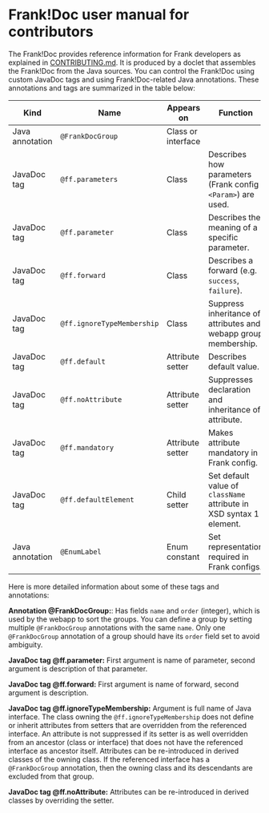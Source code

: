 # Frank!Doc user manual for contributors

The Frank!Doc provides reference information for Frank developers as explained in [CONTRIBUTING.md](./CONTRIBUTING.md). It is produced by a doclet that assembles the Frank!Doc from the Java sources. You can control the Frank!Doc using custom JavaDoc tags and using Frank!Doc-related Java annotations. These annotations and tags are summarized in the table below:


| Kind | Name | Appears on | Function |
| ---- | ---- | ---------- | -------- |
| Java annotation | `@FrankDocGroup` | Class or interface |  | Define group as shown in top-left of webapp, fields `name` and `order`.|
| JavaDoc tag | `@ff.parameters` | Class | Describes how parameters (Frank config `<Param>`) are used. |
| JavaDoc tag | `@ff.parameter` | Class | Describes the meaning of a specific parameter. |
| JavaDoc tag | `@ff.forward` | Class | Describes a forward (e.g. `success`, `failure`). |
| JavaDoc tag | `@ff.ignoreTypeMembership` | Class | Suppress inheritance of attributes and webapp group membership. |
| JavaDoc tag | `@ff.default` | Attribute setter | Describes default value. |
| JavaDoc tag | `@ff.noAttribute` | Attribute setter | Suppresses declaration and inheritance of attribute. |
| JavaDoc tag | `@ff.mandatory` | Attribute setter | Makes attribute mandatory in Frank config. |
| JavaDoc tag | `@ff.defaultElement` | Child setter | Set default value of `className` attribute in XSD syntax 1 element. |
| Java annotation | `@EnumLabel` | Enum constant | Set representation required in Frank configs. |

Here is more detailed information about some of these tags and annotations:

**Annotation @FrankDocGroup:**: Has fields `name` and `order` (integer), which is used by the webapp to sort the groups. You can define a group by setting multiple `@FrankDocGroup` annotations with the same `name`. Only one `@FrankDocGroup` annotation of a group should have its `order` field set to avoid ambiguity.

**JavaDoc tag @ff.parameter:** First argument is name of parameter, second argument is description of that parameter.

**JavaDoc tag @ff.forward:** First argument is name of forward, second argument is description.

**JavaDoc tag @ff.ignoreTypeMembership:** Argument is full name of Java interface. The class owning the `@ff.ignoreTypeMembership` does not define or inherit attributes from setters that are overridden from the referenced interface. An attribute is not suppressed if its setter is as well overridden from an ancestor (class or interface) that does not have the referenced interface as ancestor itself. Attributes can be re-introduced in derived classes of the owning class. If the referenced interface has a `@FrankDocGroup` annotation, then the owning class and its descendants are excluded from that group.

**JavaDoc tag @ff.noAttribute:** Attributes can be re-introduced in derived classes by overriding the setter.

